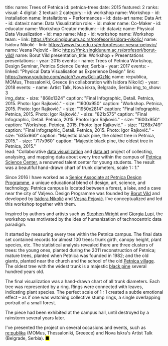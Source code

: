 title: 
    name: Trees of Petnica
id: petnica-trees
date: 2015
featured: 2
ranks:
    visual: 4
    digital: 2
    textual: 2
category: 
    - id: workshop
      name: Workshop
    - id: installation
      name: Installations + Performances
    - id: data-art
      name: Data Art
    - id: dataviz
      name: Data Visualization
role:
    - id: maker
      name: Co-Maker
    - id: educator
      name: Workshop Creator
medium:
    - id: dataviz
      name: Physical Data Visualization
    - id: map
      name: Map
    - id: workshop
      name: Workshop
team:
    - link: https://fmk.singidunum.ac.rs/profesori/isidora-nikolic/
      name: Isidora Nikolić
    - link: https://www.fsu.edu.rs/en/professor-vesna-pejovic/
      name: Vesna Pejović
    - link: https://fmk.singidunum.ac.rs/profesori/borut-vild/
      name: Borut Vild
presentation_title: Workshop + Presentations
presentations:
    - year: 2015
      events:
        - name: <span class='italic-style'>Trees of Petnica Workshop</span>, Design Seminar, Petnica Science Center, Serbia
    - year: 2017
      events:
        - linked: "Physical Data Visualisation as Experience Design"
          link: https://www.youtube.com/watch?v=wwGcl-aGzNc
          name: re:publica, MOMus, Thessaloniki, Greece (in collaboration with Isidora Nikolić)
    - year: 2018
      events:
        - name: <span class='italic-style'>Artist Talk</span>, Nova iskra, Belgrade, Serbia
img_to_show: 3       
img_data:
    - size: "868x1324"
      caption: "Final Infographic, Detail. Petnica, 2015. Photo: Igor Rajković."
    - size: "1600x950"
      caption: "Workshop. Petnica, 2015. Photo: Igor Rajković."
    - size: "1950x2814"
      caption: "Final Infographic. Petnica, 2015. Photo: Igor Rajković."
    - size: "821x575"
      caption: "Final Infographic, Detail. Petnica, 2015. Photo: Igor Rajković."
    - size: "1600x950"
      caption: "Workshop. Petnica, 2015. Photo: Igor Rajković."
    - size: "1268x749"
      caption: "Final Infographic, Detail. Petnica, 2015. Photo: Igor Rajković."
    - size: "635x960"
      caption: "Majestic black pine, the oldest tree in Petnica, 2015."
    - size: "717x960"
      caption: "Majestic black pine, the oldest tree in Petnica, 2015."   
lead: "Collaborative <a href='/work/projects/category/dataviz'>data visualization</a> and <a href='/work/projects/category/data-art'>data art</a> project of collecting, analysing, and mapping data about every tree within the campus of <a href='https://en.wikipedia.org/wiki/Petnica_Science_Center' target='_blank'>Petnica Science Center</a>, a renowned talent center for young students. The result was a beautiful hand-drawn chart of trunk diameters, scale 1 : 1."

Since 2016 I have worked as a <a href='/work/teaching#petnica'>Senior Associate at Petnica Design Programme</a>, a unique educational blend of design, art, science, and technology. Petnica campus is located between a forest, a lake, and a cave near the city of Valjevo. Design Programme was founded by <a href='https://www.designed.rs/intervju/borut_vild' target='_blank'>Borut Vild</a> and developed by <a href='https://www.designed.rs/intervju/isidora_nikolic' target='_blank'> Isidora Nikolić</a> and <a href='https://www.fsu.edu.rs/en/professor-vesna-pejovic/' target='_blank'>Vesna Pejović</a>. I've conceptualized and led this workshop together with them.

Inspired by authors and artists such as <a href='https://monoskop.org/images/b/b7/Wright_Stephen_ed_Datasthetics_How_To_Do_Things_With_Data.pdf' target='_blank'>Stephen Wright</a> and <a href='http://giorgialupi.com/data-humanism-my-manifesto-for-a-new-data-wold' target='_blank'>Giorgia Lupi</a>, the workshop was motivated by the idea of humanization of technocentric data paradigm.

It started by measuring every tree within the Petnica campus. The final data set contained records for almost 100 trees: trunk girth, canopy height, plant species, etc. The statistical analysis revealed there are three clusters of trees: the young ones, planted during the 2011 reconstruction of Petnica; mature trees, planted when Petnica was founded in 1982; and the old giants, planted near the church and the school of the old <a href='https://en.wikipedia.org/wiki/Petnica' target='_blank'>Petnica village</a>. The oldest tree with the widest trunk is a majestic <a href='/static/media/projects/petnica-trees/img/petnica-trees06.jpg' target='_blank'>black pine</a> several hundred years old.  

The final visualization was a hand-drawn chart of all trunk diameters. Each tree was represented by a ring. Rings were connected with leaves, indicating plant species. The perfect scale of 1 : 1 created a subtle emotional effect – as if one was watching <span class='italic-style'>collective stump rings</span>, a single overlapping portrait of a small forest.

The piece had been exhibited at the campus hall, until destroyed by a rainstorm several years later.

I've presented the project on several occasions and events, such as <a href='https://www.youtube.com/watch?v=wwGcl-aGzNc' target='_blank'>re:publika</a> (MOMus, Thessaloniki, Greeece) and Nova Iskra's Artist Talk (Belgrade, Serbia). <mark>&#9632;</mark>